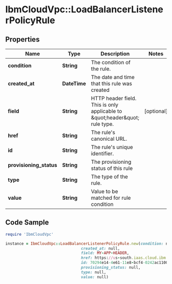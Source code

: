 # IbmCloudVpc::LoadBalancerListenerPolicyRule

## Properties

Name | Type | Description | Notes
------------ | ------------- | ------------- | -------------
**condition** | **String** | The condition of the rule. | 
**created_at** | **DateTime** | The date and time that this rule was created | 
**field** | **String** | HTTP header field. This is only applicable to \&quot;header\&quot; rule type. | [optional] 
**href** | **String** | The rule&#39;s canonical URL. | 
**id** | **String** | The rule&#39;s unique identifier. | 
**provisioning_status** | **String** | The provisioning status of this rule | 
**type** | **String** | The type of the rule. | 
**value** | **String** | Value to be matched for rule condition | 

## Code Sample

```ruby
require 'IbmCloudVpc'

instance = IbmCloudVpc::LoadBalancerListenerPolicyRule.new(condition: null,
                                 created_at: null,
                                 field: MY-APP-HEADER,
                                 href: https://us-south.iaas.cloud.ibm.com/v1/load_balancers/dd754295-e9e0-4c9d-bf6c-58fbc59e5727/listeners/70294e14-4e61-11e8-bcf4-0242ac110004/policies/f3187486-7b27-4c79-990c-47d33c0e2278/rules/873a84b0-84d6-49c6-8948-1fa527b25762,
                                 id: 70294e14-4e61-11e8-bcf4-0242ac110004,
                                 provisioning_status: null,
                                 type: null,
                                 value: null)
```


